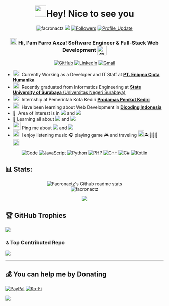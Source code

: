 <!-- My name is Farro Axza

I'm currently learning informatics engineering in State University of Surabaya

Nice to see you here 👋 -->

<h1 align="center"> <img src="https://media.giphy.com/media/hvRJCLFzcasrR4ia7z/giphy.gif" width="36"/>Hey! Nice to see you </h1>

<p align="center"> 
    <img src="https://komarev.com/ghpvc/?username=facronactz" alt="facronactz"/>
    <a href="https://github.com/facronactz/facronactz/pulse" alt="Activity"><img src="https://img.shields.io/github/commit-activity/m/facronactz/facronactz" /></a>
    <a href="https://github.com/facronactz?tab=followers"><img alt="Followers" src="https://img.shields.io/github/followers/facronactz?color=4C1&logo=github"></a>
    <a href="https://github.com/facronactz/facronactz" target="_blank"><img alt="Profile_Update" src="https://img.shields.io/github/last-commit/facronactz/facronactz?label=Profile%20update&style=fflat-square"></a>
</p>

<!-- <img src="https://readme-jokes.vercel.app/api" alt="joke"/> -->

<h3 align="center"> 
    <img src="https://slackmojis.com/emojis/5197-party_blob/image/1643514525/party_blob.gif" width="21"></a> Hi, I'am Farro Axza! Software Engineer & Full-Stack Web Development <img align="center" alt="GIF" width="30" src="https://slackmojis.com/emojis/10521-meow_code/image/1643515023/meow_code.gif" width="36"/>
</h3>
 
<!-- contact -->
<p align="center"> 
    <a href="https://github.com/facronactz" target="_blank"><img alt="GitHub" src="https://img.shields.io/badge/-@Facronactz-181717?style=for-the-badge&logo=GitHub&logoColor=white"></a>
    <a href="https://www.linkedin.com/in/farro-axza-febsinatra-sofi-ie-187272229/" target="_blank"><img alt="LinkedIn" src="https://img.shields.io/badge/-Farro Axza-0077B5?style=for-the-badge&logo=Linkedin&logoColor=white"></a>
    <a href="mailto:farroaxza@gmail.com" target="_blank"><img alt="Gmail" src="https://img.shields.io/badge/-Farro Axza-D14836?style=for-the-badge&logo=Gmail&logoColor=white"></a>
    <!--<img alt="mobile" src="https://img.shields.io/badge/📱 -+8613756537093-white?style=fflat-square&labelColor=white"></a>-->
    <!-- <a href="https://wa.me/+79041599690" target="_blank"><img alt="WhatssApp" src="https://img.shields.io/badge/WhatsApp-%25D366.svg?&style=flat-square&logo=whatsapp&logoColor=white"></a> -->
</p>

<!-- <table align="right">
    <tr><td><img src="https://github.com/facronactz/facronactz/blob/main/3898082.svg" width="25"> Languages</a></td></tr>
    <tr><td><a href="README.md"><img src="https://github.com/facronactz/facronactz/blob/main/197484.svg" height="15"> English ★★★</a></td></tr>
    <tr><td><a href="README_pt.md"><img src="https://github.com/facronactz/facronactz/blob/main/197375.svg" height="15"> Mandarin ★★☆</a></td></tr>
    <tr><td><a href="README_pt.md"><img src="https://github.com/facronactz/facronactz/blob/main/197408.svg" height="15"> Russian ★★☆</a></td></tr>
    <tr><td><a href="README_pt.md"><img src="https://github.com/facronactz/facronactz/blob/main/3909444.svg" height="15"> Hindi ★★★</a></td></tr>
    <tr><td><a href="README_pt.md"><img src="https://github.com/facronactz/facronactz/blob/main/197571.svg" height="15"> German ★☆☆</a></td></tr>
</table> -->

<!-- - 🎯&nbsp; Specifically interested in finding hidden patterns, rules and knowledge from a dataset. -->
- <img src="https://slackmojis.com/emojis/5264-coding/image/1680404348/coding.gif" width="20">&nbsp; Currently Working as a Developer and IT Staff at [**PT. Enigma Cipta Humanika**](https://enigmacamp.com/)
- <img src="https://slackmojis.com/emojis/30015-study/image/1643516946/study.gif" width="20">&nbsp; Recently graduated from Informatics Engineering at [**State University of Surabaya** (Universitas Negeri Surabaya)](https://unesa.ac.id/)
- <img src="https://slackmojis.com/emojis/19570-internet/image/1680405587/internet.gif" width="20">&nbsp; Internship at Pemerintah Kota Kediri [**Prodamas Pemkot Kediri**](https://prodamas.kedirikota.go.id/)
- <img src="https://slackmojis.com/emojis/27681-script_code/image/1643516721/script_code.gif" width="20">&nbsp; Have been learning about Web Development in [**Dicoding Indonesia**](https://www.dicoding.com/users/facronactz)
- 🔭&nbsp;  Area of interest is in <img src="https://img.shields.io/badge/FrontEnd Website-darkgreen"> and <img src="https://img.shields.io/badge/MultiPlatform Development-red">
- 🌱 Learning all about <img src="https://img.shields.io/badge/Artificial Intelligence-brown"> and <img src="https://img.shields.io/badge/Cyber Security-008080">
- <img src="https://github.com/SP-XD/SP-XD/blob/main/images/message.gif?raw=true" width="25"/> Ping me about <img src="https://img.shields.io/badge/JS Framework-yellow"> and <img src="https://img.shields.io/badge/AI Implementation-purple">
- <img src="https://emojis.slackmojis.com/emojis/images/1621024394/39092/cat-roll.gif?1621024394" width="20" />&nbsp; I enjoy listening music 🎧 playing game 🎮  and traveling <img src="https://media.giphy.com/media/VgCDAzcKvsR6OM0uWg/giphy.gif" width="20">🏝️🗻🌄🗿<img align ='center' width ='20' src="https://slackmojis.com/emojis/33101-earth/image/1643517273/earth.gif" width="18">
<!-- - <img align ='center' width ='27' src='https://media.giphy.com/media/LnQjpWaON8nhr21vNW/giphy.gif'> Looking to collaborate on _Open Source Projects_ on <img src="https://img.shields.io/badge/Machine Learning-blue"> -->

<!-- repo -->
<p align="center">
    <a href="https://github.com/facronactz?tab=repositories" target="_blank"><img alt="Code" src="https://img.shields.io/badge/All-000000?style=flat-square&logo=Github&logoColor=white"></a>
    <!-- js -->
    <a href="https://github.com/facronactz?tab=repositories&language=javascript" target="_blank"><img alt="JavaScript" src="https://img.shields.io/badge/JavaScript-fb4f14?&style=flat-square&logo=javascript&logoColor=f1e05a"></a>
    <!-- python -->
    <a href="https://github.com/facronactz?tab=repositories&language=python" target="_blank"><img alt="Python" src="https://img.shields.io/badge/Python-FFD41B?style=flat-square&logo=python&logoColor=blue"></a>
    <!-- php -->
    <a href="https://github.com/facronactz?tab=repositories&language=php" target="_blank"><img alt="PHP" src="https://img.shields.io/badge/PHP-777BB4?style=flat-square&logo=php&logoColor=white"></a>
    <!-- c++ -->
    <a href="https://github.com/facronactz?tab=repositories&language=c%2B%2B" target="_blank"><img alt="C++" src="https://img.shields.io/badge/-C%2B%2B-00599C?style=flat-square&logo=C%2B%2B&logoColor=white"></a>
    <!-- c# -->
    <a href="https://github.com/facronactz?tab=repositories&language=c#" target="_blank"><img alt="C#" src="https://img.shields.io/badge/C%23-239120?style=flat-square&logo=c-sharp&logoColor=white"></a>
    <!-- kotlin -->
    <a href="https://github.com/facronactz?tab=repositories&language=kotlin" target="_blank"><img alt="Kotlin" src="https://img.shields.io/badge/Kotlin-0095D5?style=flat-square&logo=kotlin&logoColor=white"></a>
</p>

<!-- stats -->
## 📊 Stats:
<p align="center">
    <img src="https://github-readme-stats.vercel.app/api?username=facronactz&show_icons=true&bg_color=1e1e2e&text_color=cdd6f4&icon_color=cba6f7&title_color=94e2d5&count_private=true&include_all_commits=true" alt="Facronactz's Github readme stats"><br>
    <img src="https://github-readme-stats.vercel.app/api/top-langs/?username=facronactz&bg_color=1e1e2e&text_color=cdd6f4&icon_color=cba6f7&title_color=94e2d5&layout=compact&count_private=true&include_all_commits=true" alt="facronactz"/>
</p>
<p align="center">
    <img src="https://github-readme-streak-stats.herokuapp.com/?user=Facronactz&theme=dark&hide_border=false">
</p>

<!-- ![](https://github-readme-streak-stats.herokuapp.com/?user=Facronactz&theme=dark&hide_border=false) -->


## 🏆 GitHub Trophies
![](https://github-profile-trophy.vercel.app/?username=Facronactz&theme=algolia&no-frame=false&no-bg=true&margin-w=4)


### 🔝 Top Contributed Repo
![](https://github-contributor-stats.vercel.app/api?username=Facronactz&limit=5&theme=tokyonight&combine_all_yearly_contributions=true)

---
## 💰 You can help me by Donating
[![PayPal](https://img.shields.io/badge/PayPal-00457C?style=for-the-badge&logo=paypal&logoColor=white)](https://paypal.me/Facronactz) [![Ko-Fi](https://img.shields.io/badge/Ko--fi-F16061?style=for-the-badge&logo=ko-fi&logoColor=white)](https://ko-fi.com/Facronactz) 

  
<!--
[![DOI](https://zenodo.org/badge/200104059.svg)](https://zenodo.org/badge/latestdoi/200104059)
- 📄 [Resume](https://sudhanshu456.github.io/stages/updated_resume.pdf)
![Sudhanshu Prajapati's github stats](https://github-readme-stats.vercel.app/api?username=sudhanshu456&show_icons=true)
[![Top Langs](https://github-readme-stats.vercel.app/api/top-langs/?username=sudhanshu456&layout=compact)](https://github.com/sudhanshu456)
- 💻Checkout my [portfolio](https://sudhanshu456.github.io/)
-->
<!--

- 🔭 I’m currently working on ...
- 🌱 I’m currently learning ...
- 👯 I’m looking to collaborate on ...
- 🤔 I’m looking for help with ...
- 💬 Ask me about ...
- 📫 How to reach me: ...
- 😄 Pronouns: ...
- ⚡ Fun fact: ...
-->

![](https://hit.yhype.me/github/profile?user_id=45730942)
